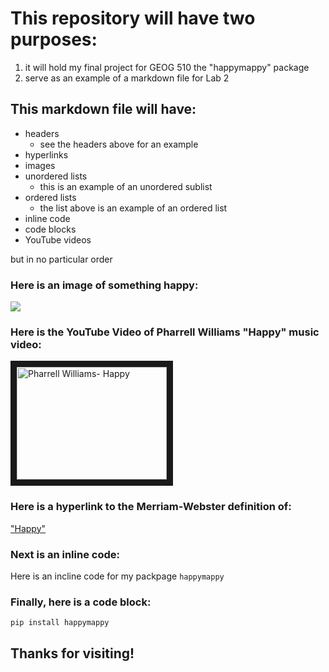 # This repository will have two purposes:
1. it will hold my final project for GEOG 510 the "happymappy" package
2. serve as an example of a markdown file for Lab 2

## This markdown file will have:
- headers
    - see the headers above for an example
- hyperlinks
- images
- unordered lists
    - this is an example of an unordered sublist
- ordered lists
    - the list above is an example of an ordered list
- inline code
- code blocks
- YouTube videos

but in no particular order


### Here is an image of something happy:
![](https://upload.wikimedia.org/wikipedia/commons/3/38/Adorable-animal-cat-20787.jpg)

### Here is the YouTube Video of Pharrell Williams "Happy" music video:
<a href="https://www.youtube.com/watch?v=ZbZSe6N_BXs" target="_blank"><img src="" 
alt="Pharrell Williams- Happy" width="240" height="180" border="10" /></a>


### Here is a hyperlink to the Merriam-Webster definition of:
 ["Happy"](https://www.merriam-webster.com/dictionary/happy)


### Next is an inline code:
Here is an incline code for my packpage `happymappy`


### Finally, here is a code block:
```
pip install happymappy
```

## Thanks for visiting! 